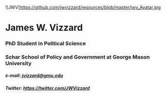 ![JWV]https://github.com/jwvizzard/resources/blob/master/jwv_Avatar.jpg
# James W. Vizzard
### PhD Student in Political Science
### Schar School of Policy and Government at George Mason University

##### e-mail: <jvizzard@gmu.edu>
##### Twitter: <https://twitter.com/JWVizzard>
